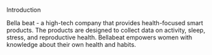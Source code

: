 Introduction

Bella beat - a high-tech company that provides health-focused smart products.
The products are designed to collect data on activity, sleep, stress, and reproductive health. Bellabeat empowers women with knowledge about their own health and habits. 
